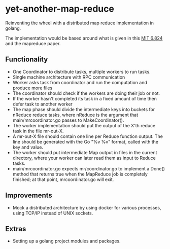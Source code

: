 # yet-another-map-reduce
Reinventing the wheel with a distributed map reduce implementation in golang.

The implementation would be based around what is given in this [MIT 6.824](https://pdos.csal.mit.edu/6.824/labs/lab-mr.html) and the mapreduce paper.

## Functionality

- One Coordinator to distribute tasks, multiple workers to run tasks.
- Single machine architecture with RPC communication
- Worker asks task from coordinator and run the computation and produce more files
- The coordinator should check if the workers are doing their job or not.
- If the worker hasn't completed its task in a fixed amount of time then defer task to another worker
- The map phase should divide the intermediate keys into buckets for nReduce reduce tasks, where nReduce is the argument that main/mrcoordinator.go passes to MakeCoordinator().
- The worker implementation should put the output of the X'th reduce task in the file  mr-out-X.
- A mr-out-X file should contain one line per Reduce function output. The line should be generated with the Go "%v %v" format, called with the key and value.
- The worker should put intermediate Map output in files in the current directory, where your worker can later read them as input to Reduce tasks.
- main/mrcoordinator.go expects mr/coordinator.go to implement a Done() method that returns true when the MapReduce job is completely finished; at that point, mrcoordinator.go will exit.

## Improvements
- Mock a distributed architecture by using docker for various processes, using TCP/IP instead of UNIX sockets.




## Extras
- Setting up a golang project modules and packages. 